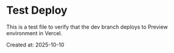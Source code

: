# Test Deploy

This is a test file to verify that the dev branch deploys to Preview environment in Vercel.

Created at: 2025-10-10
